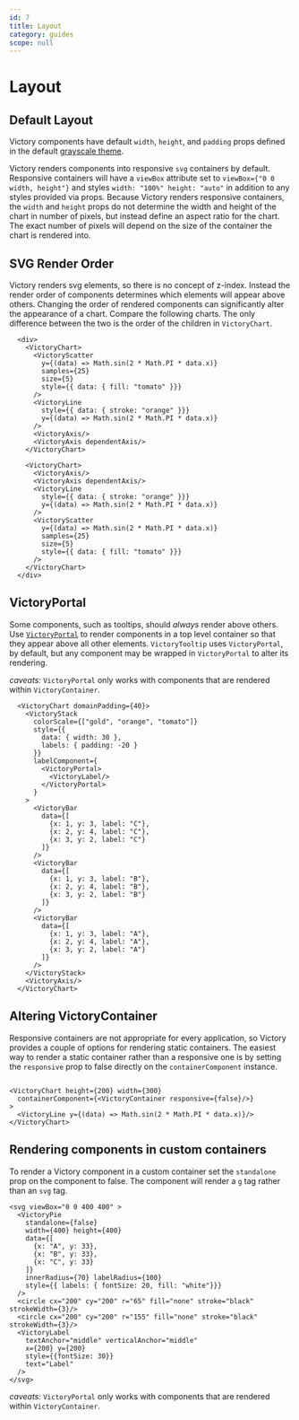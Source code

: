 ```yaml
---
id: 7
title: Layout
category: guides
scope: null
---
```

# Layout

## Default Layout

Victory components have default `width`, `height`, and `padding` props defined in the default [grayscale theme][].

Victory renders components into responsive `svg` containers by default. Responsive containers will have a `viewBox` attribute set to `viewBox={"0 0 width, height"}` and styles `width: "100%" height: "auto"` in addition to any styles provided via props. Because Victory renders responsive containers, the `width` and `height` props do not determine the width and height of the chart in number of pixels, but instead define an aspect ratio for the chart. The exact number of pixels will depend on the size of the container the chart is rendered into.

## SVG Render Order

Victory renders svg elements, so there is no concept of z-index. Instead the render order of components determines which elements will appear above others. Changing the order of rendered components can significantly alter the appearance of a chart. Compare the following charts. The only difference between the two is the order of the children in `VictoryChart`.

```playground
  <div>
    <VictoryChart>
      <VictoryScatter
        y={(data) => Math.sin(2 * Math.PI * data.x)}
        samples={25}
        size={5}
        style={{ data: { fill: "tomato" }}}
      />
      <VictoryLine
        style={{ data: { stroke: "orange" }}}
        y={(data) => Math.sin(2 * Math.PI * data.x)}
      />
      <VictoryAxis/>
      <VictoryAxis dependentAxis/>
    </VictoryChart>

    <VictoryChart>
      <VictoryAxis/>
      <VictoryAxis dependentAxis/>
      <VictoryLine
        style={{ data: { stroke: "orange" }}}
        y={(data) => Math.sin(2 * Math.PI * data.x)}
      />
      <VictoryScatter
        y={(data) => Math.sin(2 * Math.PI * data.x)}
        samples={25}
        size={5}
        style={{ data: { fill: "tomato" }}}
      />
    </VictoryChart>
  </div>
```


## VictoryPortal

Some components, such as tooltips, should _always_ render above others. Use [`VictoryPortal`][] to render components in a top level container so that they appear above all other elements. `VictoryTooltip` uses `VictoryPortal`, by default, but any component may be wrapped in `VictoryPortal` to alter its rendering.

*caveats:* `VictoryPortal` only works with components that are rendered within `VictoryContainer`.

```playground
  <VictoryChart domainPadding={40}>
    <VictoryStack
      colorScale={["gold", "orange", "tomato"]}
      style={{
        data: { width: 30 },
        labels: { padding: -20 }
      }}
      labelComponent={
        <VictoryPortal>
          <VictoryLabel/>
        </VictoryPortal>
      }
    >
      <VictoryBar
        data={[
          {x: 1, y: 3, label: "C"},
          {x: 2, y: 4, label: "C"},
          {x: 3, y: 2, label: "C"}
        ]}
      />
      <VictoryBar
        data={[
          {x: 1, y: 3, label: "B"},
          {x: 2, y: 4, label: "B"},
          {x: 3, y: 2, label: "B"}
        ]}
      />
      <VictoryBar
        data={[
          {x: 1, y: 3, label: "A"},
          {x: 2, y: 4, label: "A"},
          {x: 3, y: 2, label: "A"}
        ]}
      />
    </VictoryStack>
    <VictoryAxis/>
  </VictoryChart>
```


## Altering VictoryContainer

Responsive containers are not appropriate for every application, so Victory provides a couple of options for rendering static containers. The easiest way to render a static container rather than a responsive one is by setting the `responsive` prop to false directly on the `containerComponent` instance.

```playground

<VictoryChart height={200} width={300}
  containerComponent={<VictoryContainer responsive={false}/>}
>
  <VictoryLine y={(data) => Math.sin(2 * Math.PI * data.x)}/>
</VictoryChart>

```


## Rendering components in custom containers

To render a Victory component in a custom container set the `standalone` prop on the component to false. The component will render a `g` tag rather than an `svg` tag.

```playground
<svg viewBox="0 0 400 400" >
  <VictoryPie
    standalone={false}
    width={400} height={400}
    data={[
      {x: "A", y: 33},
      {x: "B", y: 33},
      {x: "C", y: 33}
    ]}
    innerRadius={70} labelRadius={100}
    style={{ labels: { fontSize: 20, fill: "white"}}}
  />
  <circle cx="200" cy="200" r="65" fill="none" stroke="black" strokeWidth={3}/>
  <circle cx="200" cy="200" r="155" fill="none" stroke="black" strokeWidth={3}/>
  <VictoryLabel
    textAnchor="middle" verticalAnchor="middle"
    x={200} y={200}
    style={{fontSize: 30}}
    text="Label"
  />
</svg>
```

*caveats:* `VictoryPortal` only works with components that are rendered within `VictoryContainer`.

[grayscale theme]: https://github.com/FormidableLabs/victory/blob/main/packages/victory-core/src/victory-theme/grayscale.tsx
[`VictoryPortal`]: /docs/victory-portal
